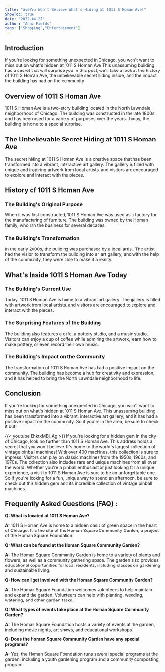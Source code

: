 ```yaml
---
title: "aveYou Won't Believe What's Hiding at 1011 S Homan Ave!"
ShowToc: true 
date: "2022-04-27"
author: "Anna Fields" 
tags: ["Shopping","Entertainment"]
---
```

## Introduction

If you're looking for something unexpected in Chicago, you won't want to miss out on what's hidden at 1011 S Homan Ave This unassuming building has a secret that will surprise you In this post, we'll take a look at the history of 1011 S Homan Ave, the unbelievable secret hiding inside, and the impact the building has had on the community 

## Overview of 1011 S Homan Ave

1011 S Homan Ave is a two-story building located in the North Lawndale neighborhood of Chicago. The building was constructed in the late 1800s and has been used for a variety of purposes over the years. Today, the building is home to a special surprise. 

## The Unbelievable Secret Hiding at 1011 S Homan Ave

The secret hiding at 1011 S Homan Ave is a creative space that has been transformed into a vibrant, interactive art gallery. The gallery is filled with unique and inspiring artwork from local artists, and visitors are encouraged to explore and interact with the pieces. 

## History of 1011 S Homan Ave

### The Building's Original Purpose

When it was first constructed, 1011 S Homan Ave was used as a factory for the manufacturing of furniture. The building was owned by the Homan family, who ran the business for several decades. 

### The Building's Transformation

In the early 2000s, the building was purchased by a local artist. The artist had the vision to transform the building into an art gallery, and with the help of the community, they were able to make it a reality. 

## What's Inside 1011 S Homan Ave Today

### The Building's Current Use

Today, 1011 S Homan Ave is home to a vibrant art gallery. The gallery is filled with artwork from local artists, and visitors are encouraged to explore and interact with the pieces. 

### The Surprising Features of the Building

The building also features a cafe, a pottery studio, and a music studio. Visitors can enjoy a cup of coffee while admiring the artwork, learn how to make pottery, or even record their own music. 

### The Building's Impact on the Community

The transformation of 1011 S Homan Ave has had a positive impact on the community. The building has become a hub for creativity and expression, and it has helped to bring the North Lawndale neighborhood to life. 

## Conclusion

If you're looking for something unexpected in Chicago, you won't want to miss out on what's hidden at 1011 S Homan Ave. This unassuming building has been transformed into a vibrant, interactive art gallery, and it has had a positive impact on the community. So if you're in the area, be sure to check it out!

{{< youtube EhktxMBj_Ag >}} 
If you're looking for a hidden gem in the city of Chicago, look no further than 1011 S Homan Ave. This address holds a secret that you won't believe. It's home to the world's largest collection of vintage pinball machines! With over 400 machines, this collection is sure to impress. Visitors can play on classic machines from the 1950s, 1960s, and 1970s. The collection also includes rare and unique machines from all over the world. Whether you're a pinball enthusiast or just looking for a unique experience, a visit to 1011 S Homan Ave is sure to be an unforgettable one. So if you're looking for a fun, unique way to spend an afternoon, be sure to check out this hidden gem and its incredible collection of vintage pinball machines.

## Frequently Asked Questions (FAQ) :
**Q: What is located at 1011 S Homan Ave?**

**A:** 1011 S Homan Ave is home to a hidden oasis of green space in the heart of Chicago. It is the site of the Homan Square Community Garden, a project of the Homan Square Foundation.

**Q: What can be found at the Homan Square Community Garden?**

**A:** The Homan Square Community Garden is home to a variety of plants and flowers, as well as a community gathering space. The garden also provides educational opportunities for local residents, including classes on gardening and sustainable living.

**Q: How can I get involved with the Homan Square Community Garden?**

**A:** The Homan Square Foundation welcomes volunteers to help maintain and expand the garden. Volunteers can help with planting, weeding, watering, and other garden tasks.

**Q: What types of events take place at the Homan Square Community Garden?**

**A:** The Homan Square Foundation hosts a variety of events at the garden, including movie nights, art shows, and educational workshops.

**Q: Does the Homan Square Community Garden have any special programs?**

**A:** Yes, the Homan Square Foundation runs several special programs at the garden, including a youth gardening program and a community composting program.




